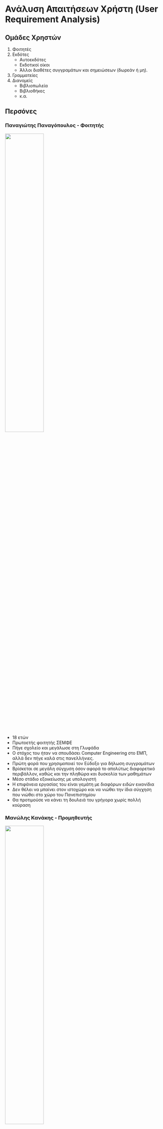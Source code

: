 # Ανάλυση Απαιτήσεων Χρήστη (User Requirement Analysis)

## Ομάδες Χρηστών

1. Φοιτητές
2. Εκδότες
    * Αυτοεκδότες
    * Εκδοτικοί οίκοι
    * Άλλοι διαθέτες συγγραμάτων και σημειώσεων (δωρεάν ή μη).
3. Γραμματείες
4. Διανομείς
   * Βιβλιοπωλεία
   * Βιβλιοθήκες
   * κ.α.

## Περσόνες

### Παναγιώτης Παναγόπουλος - Φοιτητής

<img src = "./images/Panos.jpg" style = "width: 50%">

* 18 ετών
* Πρωτοετής φοιτητής ΣΕΜΦΕ
* Πήγε σχολείο και μεγάλωσε στη Γλυφάδα
* Ο στόχος του ήταν να σπουδάσει Computer Engineering στο ΕΜΠ, αλλά δεν πήγε καλά στις πανελλήνιες.
* Πρώτη φορά που χρησιμοποιεί τον Εύδοξο για δήλωση συγγραμάτων
* Βρίσκεται σε μεγάλη σύγχυση όσον αφορά το απολύτως διαφορετικό περιβάλλον, καθώς και την πληθώρα και δυσκολία των μαθημάτων
* Μέσο στάδιο εξοικείωσης με υπολογιστή
* Η επιφάνεια εργασίας του είναι γεμάτη με διαφόρων ειδών εικονίδια
* Δεν θέλει να μπαίνει στον ιστοχώρο και να νιώθει την ίδια σύγχηση που νιώθει στο χώρο του Πανεπιστημίου
* Θα προτιμούσε να κάνει τη δουλειά του γρήγορα χωρίς πολλή κούραση

### Μανώλης Κανάκης - Προμηθευτής

<img src = "./images/Manolis.jpg" style = "width: 50%">

* 53 ετών
* Υπάλληλος και ιδρυτικό μέλος του εκδοτικού οίκου "Κνωσσός"
* Γεννημένος στην Κρήτη
* Διαζευγμένος πριν 6 χρόνια
* Ελαφρά προβλήματα όρασης
* Χαμηλών τόνων
* Μικρή εξοικείωση με υπολογιστές
* Συμβουλεύεται την 20χρονη κόρη του για να λύσει τυχόντα προβλήματα με τον υπολογιστή
* Του αρέσει να βοηθάει την κόρη του με το πανεπιστήμιο (Γλωσσολογία)
* Σπούδασε Φιλολογία
* Του αρέσει πολύ το διάβασμα, και επενδύει τον ελεύθερο του χρόνο διαβάζοντας στην πολυθρόνα του.
* Έχει αναλάβει την καταχώριση των συγγραμάτων του οίκου στον Εύδοξο, γιατί θεωρεί, ότι μόνο εκείνος θα κάνει τη δουλειά όπως πρέπει, παρόλο που δεν ξέρει υπολογιστές επαρκώς.
* Όταν μάθει έναν τρόπο να κάνει μια δουλειά, *δεν* τον ξεμαθαίνει.

### Σούλα Ευγενίδου - Γραμματεία

<img src = "./images/Soula.jpg" style = "width: 50%">

* 42 ετών
* Παντρεμένη με 2 παιδιά
* Γραμματεία στο Τμήμα Παιδαγωγικών ΕΚΠΑ τα τελευταία 10 χρόνια
* Σπούδασε Ηλεκτρονικούς Υπολογιστές
* Ευέξαπτη
* Έξυπνη
* Κάνει καλά τη δουλειά της
* Υψηλό επίπεδο εξοικείωσης με υπολογιστές και τεχνολογίες
* Κουράζεται και νευριάζει όταν τα προγράμματα που χρησιμοποιεί δεν είναι responsive
* Της είναι δύσκολο να συνεννοηθεί με τους καθηγητές, καθώς *"δεν καταλαβαίνουν"*, αλλά θα προσπαθήσει
* Τα πάει καλά με τα παιδιά και τους φοιτητές και προσπαθεί να τους βοηθήσει όσο μπορεί.
* Ευπροσάρμοστη
* Στόχος της είναι να μπορεί να διαχειρίζεται (αλλαγές/προσαρμογές) τα διατιθέμενα συγγράματα για κάθε μάθημα, ανάλογα με τις απαιτήσεις των καθηγητών του κάθε μαθήματος.

### Νίκος Κωστέας - Διανομέας

<img src = "./images/nick.jpg" style = "width: 50%">

* 29 ετών
* Ανύπαντρος
* Part-Time Υπάλληλος στο βιβλιοπωλείο "Κλειδάριθμος"
* Σπούδασε Γραφιστική
* Του έχει ανατεθεί η διαχείρηση των συγγραμμάτων που διανέμει το βιβλιοπωλείο, καθώς και η ίδια η διανομή των συγγραμμάτων στους φοιτητές που έρχονται
* Βαριέται πολύ αυτή τη δουλειά, αλλά την έχει ανάγκη και θα φύγει με την πρώτη ευκαιρία
* Καλό επίπεδο εξοικείωσης με υπολογιστή
* Σεβαστά μεγάλη ταχύτητα εκμάθησης νέων εργαλείων

---

## Ανάλυση Εργασίων - Σενάρια Χρήσης

---

### Φοιτητής - Δήλωση Συγγραμμάτων

#### Ανάλυση Εργασιών Δήλωσης Συγγράμματος

1. Είσοδος στην αρχική σελίδα του Εύδοξου

    * Με την εισαγωγή στη σχολή τους, οι φοιτητές προσκομίζονται το URL του website, αλλά και με μια γρήγορη έρευνα μέσω μηχανών αναζήτησης μπορεί εύκολα να βρεί το site.

2. Εύρεση κατηγορίας "Φοιτητές"

    * Για την διευκόλυνση των χρηστών, συνίσταται η κατηγοριοποίηση των λειτουργιών σε ομάδες χρηστών. Η κάθε κατηγορία, εν δυνάμει θα περιέχει συνδέσμους προς όλες τις επιμέρους λειτουργίες

3. Επιλογή "Δήλωση Συγγραμμάτων"

4. Είσοδος - Login/Sign up

    * Να τονιστεί πως ο χρήστης **μπορεί να κάνει login ή sign up οποτεδήποτε θέλει**, απλά στην προκειμένη υποθέτουμε πως δέν κανει απο δική του πρωτοβουλία, οπότε όταν το σύστημα απαιτεί έγκυρη είσοδο, θα του ζητηθούν τότε τα στοιχεία του.
    * Το log in εδώ έχει σημασία, διότι:
        * Πρέπει να γίνει πιστοποίηση της φοιτητικής ιδιότητας του χρήστη.
        * Η δήλωση των συγγραμάτων γίνεται ανάλογα με τη σχολή και το τμήμα φοίτησης του χρήστη
        * Θα ήταν χρήσιμο ο φοιτητής να έχει τη δυνατότητα να δει παλαιότερες δηλώσεις

5. Αναζήτηση επιθυμητών μαθημάτων και επιλογή συγραμμάτων

    * Ο φοιτητής μπορεί να αναζητήσει τα μαθήματα με το όνομά τους, αλλά για δική του διευκόλνση υπάρχει και μια λίστα που τα μαθήματα είναι ομαδοποιημένα ανά εξάμηνο Ίσως, αν υπάρχει πρόσβαση σε τέτοια δεδομένα, θα υπάρχει μια λίστα απο προτεινόμενα ή μη περασμένα μαθήματα ή μαθήματα για τα οποία ο φοιτητής δεν έχει παραλάβει σύγγραμα.

6. Επιβεβαίωση δήλωσης

   * Σε αυτό το στάδιο, ζητείται πιστοποίηση από το εκάστοτε Πανεπιστήμιο.
  
7. Προσκόμιση πληροφοριών διανομέων

    * Εδώ θα δίνονται πληροφορίες, όπως:
        * Διεύθυνση
        * Τρόποι επικοινωνίας
        * Ωράρια
        * ...

#### Σενάριο Χρήσης Δήλωσης Συγγράμματος

> Ο Παναγιώτης πρόκειται να χρησιμοποιήσει για πρώτη φορά τον Εύδοξο. Του είπαν οι συμφοιτητές του το όνομα του ιστοχώρου και το έψαξε στο Google. Στόχο >έχει να δηλώσει τα συγγράμματα των μαθημάτων που θα παρακολουθήσει αυτό το εξάμηνο στη σχολή του. Αρχικά, βρίσκεται στην κεντρική σελίδα και παρατηρεί τα 4 χρωματισμένα κουτιά. Κάνει κλίκ στην επιλογή "Δήλωση Συγγραμμάτων" της κατηγορίας "Φοιτητές" και ανοίγει ένα pop-up που απαιτεί σύνδεση/δημιουργία λογαριασμού.
>
> Δεδομένου οτι είναι η πρώτη του φορά, επιλέγει να εγγραφεί στο σύστημα. Παντώντας "Εγγραφή" μεταβιβάζεται σε μια νέα σελίδα όπου του ζητούνται οι απαραίτητες πληροφορίες:
>    1. Αριθμός Μητρώου
>    2. Πανεπιστήμιο και τμήμα φοίτησης
>    3. Έτος εγγραφής
>    4. Ονοματεπώνυμο
>    5. Email
>    6. Password
>
> Πατάει "Εγγραφή" και μεταφέρεται στη σελίδα δήλωσης συγγραμμάτων. Εκεί, επειδή είναι φοιτητής του πρώτου εξαμήνου κάνει κλικ στο dropdown menu εξαμήνων της μπάρας αναζήτησης και επιλέγει το 1ο εξάμηνο. Χωρίς να επιλέξει συγκεκριμένο μάθημα απο τα υπόλοιπα πεδία της μπάρας αναζήτησης, πατάει το κουμπί αναζήτησης και εμφανίζονται όλα τα συγγράμματα του 1ου εξαμήνου κατηγοριοποιημένα ανα μάθημα. Έχοντας αρκετό χρόνο ακόμη πριν πάει για καφέ με την παρέα του, αποφασίζει πως όχι μόνο δεν θα επιλέξει στην τύχη συγγράμματα, αλλά πως θα ξεφυλλίσει και μερικά. Έτσι λοιπόν βρίσκει το σύγγραμμα "Η Μηχανική και Εγώ" και κάνει κλίκ στον σύνδεσμο "Ενδεικτικό Απόσπασμα". Αυτό του ανοίγει μία νέα σελίδα, στην οποία προβάλλεται το pdf. Μετά απο λίγη ώρα επιφανειακού διαβάσματος, αποφασίζει ποιό προτιμάει και πατάει το κουμπί "Επιλογή" δίπλα απο το σύγγραμμα, του οποίου το background αλλάζει χρώμα, αναδεικνύοντας την επιλογή του.
>
> Τότε είναι που τον διαπερνά ένα ρίγος αναποφασιστικότητας, καθώς θυμήθηκε πως ο καθηγητής πρότεινε άλλο σύγγραμμα από αυτό που επέλεξε. Ο Παναγιώτης αναστατώθηκε, καθώς σε άλλα site θα έπρεπε να ανοίξει το καλάθι "αγορών" του σε άλλη σελίδα και να βγάλει το προϊόν που πρόσθεσε. Αυτό, όμως, θα κρατήσει μονάχα μια στιγμή, καθώς συνειδητοποιεί πως τα κουμπιά που έγραφαν "Επιλογή" τώρα γράφουν "Αλλαγή" και πως το κουμπί που πάτησε έχει αλλάξει σε κόκκινο χρώμα και αναγράφεται πάνω του "Ακύρωση". Επιπλέον, στα δεξιά υπάρχει μία λίστα με τα επιλεγμένα συγγράμματα, όπου το καθένα έχει ένα εικονίδιο διαγραφής απο δίπλα. Χαρούμενος που δέν θα υποχρεωθεί να περάσει απο μια βασανιστική διαδικασία αναίρεσης της επιλογής του, πατάει το κουμπί "Αλλαγή" δίπλα απο το σύγγραμμα που του πρότεινε ο καθηγητής του και βλέπει ένα pop-up να τον ρωτάει εάν είναι σίγουρος για την αλλαγή. Πατάει "Ναί" και γίνεται πάλι με κατάλληλη χρωματική αλλαγή πασιφανής η διεκπαιρέωση της επιλογής.
>
> Παρομοίως, συνεχίζει και με τα άλλα μαθήματα. Στο τέλος πατάει το κουμπί "Υποβολή Δήλωσης" και μετά απο ένα pop-up που ρωτάει αν είναι σίγουρος για τη δήλωσή του, πατάει "Ναι" και υπόκειται σε έναν τελευταίο έλεγχο πιστοποίησης στοιχείων, καθώς δεν έκανε link το account του πανεπιστημίου με το account του Εύδοξου.
>
> Τέλος, λαμβάνει τα απαραίτητα στοιχεία διανομέων τα οποία εκτυπώνει για να πάει αργότερα να παραλάβει τα συγγράμματα.
>
> Ευχαριστημένος με την όλη ταχύτατη διαδικασία, ντύνεται και πάει να απολαύσει τον καφέ του γεμάτος ελπίδες για το μέλλον του στη σχολή...

---

### Εκδότης - Καταχώριση Συγγράμματος

#### Ανάλυση Εργασιών Καταχώρισης Συγγράμματος

1. Είσοδος στην αρχική σελίδα του Εύδοξου

2. Εύρεση κατηγορίας "Εκδότες"

    * Για την διευκόλυνση των χρηστών, συνίσταται η κατηγοριοποίηση των λειτουργιών σε ομάδες χρηστών. Η κάθε κατηγορία, εν δυνάμει θα περιέχει συνδέσμους προς όλες τις επιμέρους λειτουργίες

3. Επιλογή "Καταχώριση Συγγραμμάτων"

4. Είσοδος - Login/Sign up

    * Να τονιστεί πως ο χρήστης **μπορεί να κάνει login ή sign up οποτεδήποτε θέλει**, απλά στην προκειμένη υποθέτουμε πως δέν κανει απο δική του πρωτοβουλία, οπότε όταν το σύστημα απαιτεί έγκυρη είσοδο, θα του ζητηθούν τότε τα στοιχεία του.
    * Το log in εδώ έχει σημασία, διότι πρέπει να γίνει πιστοποίηση της ταυτότητας του Εκδοτικού Οίκου.

5. Εισαγωγή σχετικών στοιχείων του συγγράμματος προς καταχώρηση στα κατάλληλα πεδία. Μερικά ενδεικτικά τέτοια στοιχεία είναι τα εξής:
    * ISBN
    * Τίτλος βιβλίου
    * Εκδοτικός Οίκος (Ίσως αχρείαστο απο τη στιγμή ύπαρξης λογαρισμού)
    * Έτος Έκδοσης
    * Όνομα Συγγραφέα
    * Εξώφυλλο
    * Πίνακας Περιεχομένων
    * Ενδεικτικό απόσπασμα σε μορφή pdf
    * ...

6. Κλίκ στο κουμπί "Καταχώριση"

7. Επιλογή σημείου διανομής (optional)
    * Δίνεται η δυνατότητα στον εκδότη να επιλέξει σημείο διανομής τη στιγμή που καταχωρεί το σύγγραμμα. Αν δεν επιθυμεί κάτι τέτοιο μπορεί να κάνει τη διαδικασία αυτή από το προφίλ του.

#### Σενάριο Χρήσης Καταχώρισης Συγγράμματος

> Ο Μανώλης έχει χρησιμοποιήσει κάποιες φορές τον ιστότοπο οπότε δεν χρειάζεται να δημιουργήσει λογαριασμό. Θέλει να σχολάσει νωρίς και βιάζεται σχετικά να ξεμπερδέψει με την καταχώρηση του συγγράμματος "Η Μηχανική και εγώ".
>
> Αρχικά, ανοίγει τον φυλλομετρητή του και γράφει στην μπάρα αναζήτησης "www.google.gr", όπως τον δίδαξε η κόρη του. Εκεί, γράφει "Εύδοξος" και πατάει το πρώτο αποτέλεσμα. Εμφανίζονται οι 4 γνώριμες χρωματιστές κατηγορίες. Έχοντας συνηθίσει το layout της σελίδας, πατάει απευθείας το κουμπί "Καταχώριση Συγγραμμάτων" στην κατηγορία "Εκδότες". Τότε, του ζητείται να εισέλθει στον λογαριασμό του για να συνεχίσει.
>
> Αφού συνδεθεί, βρίσκεται αντιμέτωπος με τη φόρμα καταχώρισης συγραμμάτων. :Αρχίζει να εισάγει τα απαραίτητα δεδομένα του βιβλίου προς έκδοση. Απο αβλεψία, όμως, βάζει ημερομηνία έκδοσης 31/10/1821. Το σύστημα τον ενημερώνει για το ανόητο λάθος του και εκείνος γρήγορα το διορθώνει. Εν τέλει, πατάει "Καταχώριση" και του ζητείται να ταυτοποιήσει μια τελευταία φορά τα στοιχεία του.
>
> Αμέσως μετά, έχοντας συνεννοηθεί με το βιβλιοπωλείο του οίκου που βρίσκεται λίγο πιο κάτω, το επιλέγει ως σημείο διανομής από τη λίστα που εμφανίζεται και πατάει αποθήκευση. Μεταφέρεται στη σελίδα "Περασμένα Συγγράμματα" όπου βλέπει ότι το σύγγραμμά του περάστηκε στο σύστημα. Παρατηρεί όμως, ότι έχει γράψει λάθος το όνομα του συγγραφέα. Έχει γράψει "Ιωάννης Γεωργίου" αντί για "Ιωάννης Ιωάννου" και σκέφτεται: "Ώχ, τί θα κάνω τώρα;", αναστατωμένος. Βλέπει το κουμπί "Επεξεργασία" και αναφωνεί: "Ά!". Πατάει το κουμπί και μεταφέρεται στη σελίδα καταχώρισης, αλλά με συμπληρωμένα πεδία. Αλλάζει το όνομα και πατά "Αποθήκευση". Ξαναεπιλέγει το σημείο διανομής, πατάει "Αποθήκευση" και βλέπει ότι το λάθος του διορθώθηκε.
>
> Κλείνει τον φυλλομετρητή και τον υπολογιστή του, ικανοποιημένος με την ταχύτητα με την οποία εκτέλεσε το καθήκον του, και οδεύει προς το σπίτι του, σφυρίζοντας λαϊκά κρητικά άσματα.

---

### Ανάλυση απαιτήσεων - Καταγραφή προδιαγραφών

|    | Aπαιτήσεις                                               | Αναγκαιότητα |    Ομάδες Χρηστών    |                                                                                                                                                                                                                                                                                                                                                                                                                                                                                 Προδιαγραφές                                                                                                                                                                                                                                                                                                                                                                                                                                                                                  |
|:--:|:---------------------------------------------------------|-------------:|:--------------------:|:-----------------------------------------------------------------------------------------------------------------------------------------------------------------------------------------------------------------------------------------------------------------------------------------------------------------------------------------------------------------------------------------------------------------------------------------------------------------------------------------------------------------------------------------------------------------------------------------------------------------------------------------------------------------------------------------------------------------------------------------------------------------------------------------------------------------------------------------------------------------------------------------------------------------------------------------------------------------------------:|
| 1  | Αναζήτηση Συγγραμμάτων                                   |   Απαραίτητη |         Όλοι         |                                                                                                                                                                                                                                                                                                                     Αναζήτηση βάσει keywords: Όνομα, ISBN, Θέμα, κλπ. Autocomplete πιθανών keywords για αποδοτικότερη αναζήτηση. Ύπαρξη μπαρών αναζήτησης στην αρχική σελίδα, κάτω ακριβώς από τις κατηγορίες ομαδών χρηστών. Μία μπάρα για τα keywords, και 2-3 για επιλογή Πανεπιστημίου-Τμήματος-Μαθήματος.  Εμφάνιση όλων των αποτελεσμάτων σε λίστα.                                                                                                                                                                                                                                                                                                                     |
| 2 | Ευκολία μετάβασης απο ενέργεια σε ενέργεια ( πχ καταχώρηση - προβολή) | Επιθυμητή | Όλοι | Ύπαρξη πλαϊνού μενού πλοήγησης κατά τη διάρκεια οποιασδήποτε ενέργειας, οποιασδήποτε ομάδας χρηστών (βλ. wireframe)  |
| 3 | Επιλογή επιθυμητών συγγραμμάτων προς δήλωση              |   Απαραίτητη |       Φοιτητές       |                                                                                                                                                                                                                               Εμφάνιση δυνατών συγγραμμάτων σε λίστα, και επιλογή τους με σχετικό κουμπί "Επιλογή". Αν είναι ήδη επιλεγμένο, αλλαγή  background-color, μετατροπή κουμπιού σε "Ακύρωση" και προσθήκη συγγράμματος στη λίστα με τα επιλεγμένα συγγράμματα που εμφανίζεται στο πλάι. Κουμπί στο τέλος της πλαϊνής λίστας επιλεγμένων συγγραμμάτων "Υποβολή". Πατώντας το κουμπί, εμφανίζεται ένα "Are you sure?" popup, το οποίο περιέχει τα επιλεγμένα συγγράματα. Επιλέγοντας "Ναι", μεταφερόμαστε στη σελίδα "Τρέχουσα Δήλωση".                                                                                                                                                                                                                                |
| 4  | Αναζήτηση συγραμμάτων που δικαιούται ο φοιτητής          |   Απαραίτητη |       Φοιτητές       |                                                                                                                                                                                                                                                                                                                        Ένα search bar στην σελίδα δηλώσεων με πεδίο για keywords/όνομα/isbn καθώς και 2 drop-down μενού για τα εξάμηνα και τα μαθήματα που δρούν ώς φίλτρα αναζήτησης.                                                                                                                                                    
| 5 | Προβολή ήδη επιλεγμένων συγγραμμάτων κατά τη διάρκεια της δήλωσης | Επιθυμητή | Φοιτητές | Λίστα επιλεγμένων συγγραμμάτων στα δεξιά της σελίδας δήλωσης συγγραμμάτων με δυνατότητα γρήγορης αφαίρεσης συγγράμματος.                                                                                                       |
| 6  | Προεπισκόπηση Δηλώσεων (Τρέχουσα - Παλαιές)              |   Απαραίτητη |       Φοιτητής       |                                                                                                                                                                                                   Κουμπί στην κατηγορία "Φοιτητές" της αρχικής σελίδας "Προεπισκόπηση Δηλώσεων",  όπου μεταφέρει στη σελίδα "Δηλώσεις" του Προφίλ του χρήστη. Αν δεν έχει γίνει  σύνδεση, εμφανίζει popup σύνδεσης και συνεχίζει. Εκεί οι δηλώσεις χωρίζονται  σε "Τρέχουσα" και "Παλαιές". Οι παλαιές δηλώσεις είναι σε λίστα, διαχωρισμένες από το εξάμηνο στο οποίο δηλώθηκαν. Τέλος, πατώντας οποιαδήποτε δήλωση  μεταφερόμαστε σε σελίδα προεπισκόπησης της δήλωσης αυτής, όπου εμφανίζονται τα συγγράμματα  σε λίστα με όλες τις πληροφορίες τους, καθώς και το σημείο διανομής τους.                                                                                                                                                                                                   |
| 7 | Καταχώριση συγγράμματος στο σύστημα                      |   Απαραίτητη |       Εκδότης        |                                                                                                                                                                                                                                                                                    Κουμπί στην κατηγορία "Εκδότες" της αρχικής σελίδας "Καταχώριση  Συγγραμμάτων" που οδηγεί στη σελίδα καταχώρισης μετά απο Σύνδεση Χρήστη (άμα  έχει προηγηθεί σύνδεση, τότε μεταφέρει απευθείας στη σελίδα καταχώρισης). Εκεί, συμπλήρωση φόμρας με όλα τα απαραίτητα στοιχεία του συγγράμματος. Έπειτα υπάρχει δυνατότητα επιλογής διανομέα, αλλά δεν είναι απαραίτητη. (βλ. Επιλογή σημείου διανομής)                                                                                                                                                                                                                                                                                    |
| 8 | Ελαχιστοποίηση λαθών καταχώρισης συγγράμματος            |    Επιθυμητή |       Εκδότης        |                                                                                                                                                                                                                                                                                                                                                                   Κατά την εισαγωγή στη φόρμα καταχώρισης, υπάρχουν μηχανισμοί πρόληψης λαθών.  Για παράδειγμα, κατά την εισαγωγή ημερομηνίας, ύπαρξη ημερολογίου για  ευκολότερη επιλογή, ένδειξη λαθους σε μη έγκυρο ISBN, μη έγκυροι αριθμοί έκδοσης...                                                                                                                                                                                                                                                                                                                                                                    |
| 9 | Επιλογή σημείου διανομής                                 |   Απαραίτητη |       Εκδότης        |                                                                                                                                                                                                                                                                                                                            Εμφάνιση διαθέσιμων διανομέων είτε μετά τη διεκπεραίωση της καταχώρισης, είτε από το προφίλ του εκδότη (μπορεί να μην έχει επιλέξει διανομέα κατά την καταχώριση του),   σε λίστα, όπως και τα συγγράμματα στις δηλώσεις των φοιτητών. Από εκεί επιλογή διανομέα με κουμπί "Επιλογή"/"Ακύρωση" και τελική επιβεβαίωση.                                                                                                                                                                                                                                                                                                                             |
| 10 | Προβολή/Διαχείριση περασμένων  βιβλίων στο σύστημα       |   Απαραίτητη |       Εκδότης        |                                                                                                                                                                                                                                                                                                                                              Κουμπί στην κατηγορία "Εκδότες" της αρχικής σελίδας "Διαχείρηση Συγραμμάτων", όπου μεταφέρει στη σελίδα Συγγράμματα του προφίλ του εκδότη. Εκεί εμφανίζονται όλα τα περασμένα συγγράματα σε λίστα, και δίνεται η δυνατότητα διαγραφής ή προσθήκης  (καταχώρισης) νέου συγγράματος.                                                                                                                                                                                                                                                                                                                                               |
| 11 | Καταχώριση προγράμματος σπουδών στο σύστημα              |   Απαραίτητη |      Γραμματεία      |                                                         Κουμπί στην κατηγορία "Γραμματείες" της αρχικής σελίδας "Καταχώριση προγράμματος σπουδών" όπου μεταφέρει στη σελίδα καταχώρισης/αντιστοίχισης μετά από σύνδεση σε λογαριασμό. Εκεί εμφανίζονται όλα τα μαθήματα που έχουν καταχωρηθεί στο παρελθόν (αν υπάρχουν), από οποιονδήποτε υπάλληλο της γραμματείας του τμήματος, στο οποίο ανήκει ο χρήστης (προσδιορίζεται κατά την εγγραφή). Τα μαθήματα εμφανίζονται όλα σε μια πλαϊνή λίστα το ένα κάτω από το άλλο. Υπάρχει η δυνατότητα αναζήτησης με το όνομα του μαθήματος και δυνατότητα ταξινόμησης. Πατώντας πάνω στο μάθημα, εμφανίζονται στα δεξιά της λίστας (main section) τα στοιχεία του μαθήματος (και κουμπί για εμφάνιση συγγραμμάτων βλ. επόμενη απαίτηση),  τα οποία είναι τροποποιήσιμα. Για να προσθέσουμε καινούργιο μάθημα, ύπαρξη κουμπιού "Προσθήκη" στο πάνω μέρος της πλαϊνής μπάρας.                                                          |
| 12 | Αντιστοίχιση μαθήματος - συγγράμματος                    |   Απαραίτητη |      Γραμματεία      | Κουμπί στην κατηγορία "Γραμματείες" της αρχικής σελίδας "Αντιστοίχιση Συγγραμμάτων" όπου μεταφέρει στη σελίδα καταχώρισης/αντιστοίχισης μετά από σύνδεση σε λογαριασμό. Εκεί εμφανίζονται όλα τα μαθήματα που έχουν καταχωρηθεί στο παρελθόν (αν υπάρχουν), από οποιονδήποτε υπάλληλο της γραμματείας του τμήματος, στο οποίο ανήκει ο χρήστης (προσδιορίζεται κατά την εγγραφή). Τα μαθήματα εμφανίζονται όλα σε μια πλαϊνή λίστα το ένα κάτω από το άλλο. Υπάρχει η δυνατότητα αναζήτησης με το όνομα του μαθήματος και δυνατότητα ταξινόμησης. Πατώντας πάνω στο μάθημα, εμφανίζονται στα δεξιά της λίστας (main section) τα στοιχεία του μαθήματος καθώς μαζί με ένα κουμπί "Αντιστοίχιση", το οποίο κάνει expand ένα μενού με τα ήδη αντιστοιχισμένα συγγράμματα (αν υπάρχουν). Για αντιστοίχιση νέου συγγράμματος,  ύπαρξη κουμπιού "+" για αναζήτηση συγγράμματος. Επιπλέον, ύπαρξη δυνατότητας "Προτεινόμενο Σύγγραμμα", σε ένα ή περισσότερα συγγράμματα ανά μάθημα. |
| 13 | Προβολή μαθημάτων - αντιστοιχισμένων συγγραμμάτων        |   Απαραίτητη |      Γραμματεία      |                                                                                                                                                                                                                                                                                                                                                                                                                                                           Χρήση της προδιαγραφής από τις 2 προηγούμενες απαιτήσεις                                                                                                                                                                                                                                                                                                                                                                                                                                                            |
| 14 | Προβολή - Αποδοχή - Άρνηση αιτήσεων διανομής από εκδότες |   Απαραίτητη |      Διανομέας       |                                                                                                                                                                                                                                                               Κουμπί στην κατηγορία "Διανομέις" της αρχικής σελίδας "Αντιστοίχιση Συγγραμμάτων" όπου μεταφέρει στη σελίδα αιτήσεων του προφίλ του χρήστη μετά από σύνδεση σε λογαριασμό. Εκεί εμφανίζονται όλες οι αιτήσεις διανομής που έχουν γίνει από τους εκδότες, μαζί με τα στοιχεία του συγγράμματος και του εκδότη και δίνεται  δυνατότητα αποδοχής ή άρνησης της αίτησης αυτής. Σε κάθε περίπτωση ο εκδότης ενημερώνεται για την κατάσταση της αίτησης                                                                                                                                                                                                                                                               |
| 15 | Προσκόμιση / Παράδοση Συγγράμματος                       |   Απαραίτητη | Διανομέας - Φοιτητής |                                                                                                                       Στη σελίδα "Τρέχουσα Δήλωση" πάνω πάνω θα εμφανίζεται ένας κωδικός PIN της δήλωσης αυτής. Ο φοιτητής με αυτόν τον κωδικό PIN θα πηγαίνει στο σημείο διανομής που  αναγράφεται ανά σύγγραμμα και θα λέει τον κωδικό αυτό. Ο διανομέας πατώντας την επιλογή "Παράδοση Συγγραμμάτων" της κατηγορίας "Διανομείς" της αρχικής σελίδας, θα οδηγείται σε σελίδα που του εμφανίζεται ένα πλαίσιο εισαγωγής PIN. Γράφοντας το PIN εμφανίζονται το/τα συγγράμμα/τα της δήλωσης που συνδέονται με αυτό το σημείο διανομής. Θα προσδιορίζεται εκεί, αν το/τα συγγράμμα/τα έχουν ήδη παραδοθεί ή όχι, για να μην γίνει λάθος. Τέλος, θα πατά "Παράδοση" και εν δυνάμει στη δήλωση του φοιτητή θα εμφανίζεται το σύγγραμμα ως "Προσκομισθηκε".                                                                                                                        |
